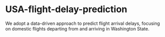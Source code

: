 # USA-flight-delay-prediction
We adopt a data-driven approach to predict flight arrival delays, focusing on domestic flights departing from and arriving in Washington State.
